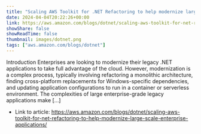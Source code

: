 ```yaml
---
title: "Scaling AWS Toolkit for .NET Refactoring to help modernize large-scale enterprise applications"
date: 2024-04-04T20:22:26+00:00
link: https://aws.amazon.com/blogs/dotnet/scaling-aws-toolkit-for-net-refactoring-to-help-modernize-large-scale-enterprise-applications/
showShare: false
showReadTime: false
thumbnail: images/dotnet.png
tags: ["aws.amazon.com/blogs/dotnet"]
---
```

Introduction Enterprises are looking to modernize their legacy .NET applications to take full advantage of the cloud. However, modernization is a complex process, typically involving refactoring a monolithic architecture, finding cross-platform replacements for Windows-specific dependencies, and updating application configurations to run in a container or serverless environment. The complexities of large enterprise-grade legacy applications make […]

- Link to article: https://aws.amazon.com/blogs/dotnet/scaling-aws-toolkit-for-net-refactoring-to-help-modernize-large-scale-enterprise-applications/